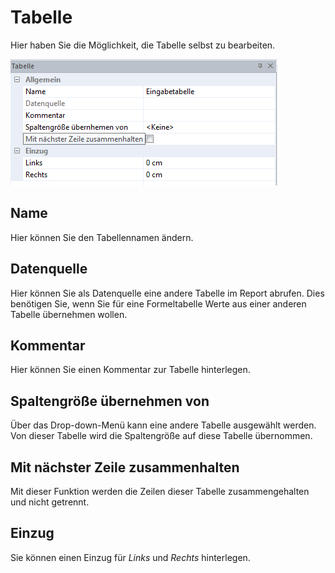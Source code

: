 # Tabelle

Hier haben Sie die Möglichkeit, die Tabelle selbst zu bearbeiten.

![Image](img/image76.png)

## Name

Hier können Sie den Tabellennamen ändern.

## Datenquelle

Hier können Sie als Datenquelle eine andere Tabelle im Report abrufen. Dies benötigen Sie, wenn Sie für eine Formeltabelle Werte aus einer anderen Tabelle übernehmen wollen.

## Kommentar

Hier können Sie einen Kommentar zur Tabelle hinterlegen.

## Spaltengröße übernehmen von

Über das Drop-down-Menü kann eine andere Tabelle ausgewählt werden. Von dieser Tabelle wird die Spaltengröße auf diese Tabelle übernommen. 

## Mit nächster Zeile zusammenhalten

Mit dieser Funktion werden die Zeilen dieser Tabelle zusammengehalten und nicht getrennt.

## Einzug 

Sie können einen Einzug für *Links* und *Rechts* hinterlegen.